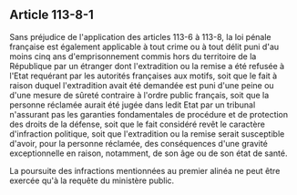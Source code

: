 Article 113-8-1
----
Sans préjudice de l'application des articles 113-6 à 113-8, la loi pénale
française est également applicable à tout crime ou à tout délit puni d'au moins
cinq ans d'emprisonnement commis hors du territoire de la République par un
étranger dont l'extradition ou la remise a été refusée à l'Etat requérant par
les autorités françaises aux motifs, soit que le fait à raison duquel
l'extradition avait été demandée est puni d'une peine ou d'une mesure de sûreté
contraire à l'ordre public français, soit que la personne réclamée aurait été
jugée dans ledit Etat par un tribunal n'assurant pas les garanties fondamentales
de procédure et de protection des droits de la défense, soit que le fait
considéré revêt le caractère d'infraction politique, soit que l'extradition ou
la remise serait susceptible d'avoir, pour la personne réclamée, des
conséquences d'une gravité exceptionnelle en raison, notamment, de son âge ou de
son état de santé.

La poursuite des infractions mentionnées au premier alinéa ne peut être exercée
qu'à la requête du ministère public.
